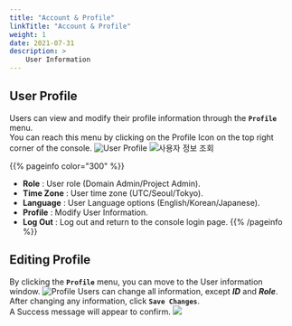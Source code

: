 ```yaml
---
title: "Account & Profile"
linkTitle: "Account & Profile"
weight: 1
date: 2021-07-31
description: >
    User Information
---
```


## User Profile
Users can view and modify their profile information through the **`Profile`** menu.<br>
You can reach this menu by clicking on the Profile Icon on the top right corner of the console.
![User Profile](/docs/guides/my_account/profile_img/profile_img_01.png)
![사용자 정보 조회](/docs/guides/my_account/profile_img/profile_img_02.png)

{{% pageinfo color="300" %}}
* **Role** : User role \(Domain Admin/Project Admin\).
* **Time Zone** : User time zone \(UTC/Seoul/Tokyo\).
* **Language** : User Language options \(English/Korean/Japanese\).
* **Profile** : Modify User Information.
* **Log Out** : Log out and return to the console login page.
{{% /pageinfo %}}

## Editing Profile
By clicking the **`Profile`** menu, you can move to the User information window.
![Profile](/docs/guides/my_account/profile_img/profile_img_03.png)
Users can change all information, except _**ID**_ and _**Role**_.<br> 
After changing any information, click **`Save Changes`**.<br>
A Success message will appear to confirm.
![](/docs/guides/my_account/profile_img/profile_img_04.png)

